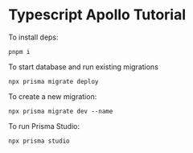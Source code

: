# Typescript Apollo Tutorial

To install deps:

```
pnpm i
```

To start database and run existing migrations

```
npx prisma migrate deploy
```

To create a new migration:

```
npx prisma migrate dev --name
```

To run Prisma Studio: 

```
npx prisma studio
```